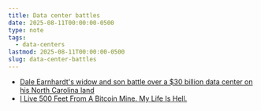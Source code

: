 ```yaml
---
title: Data center battles
date: 2025-08-11T00:00:00-0500
type: note
tags:
  - data-centers
lastmod: 2025-08-11T00:00:00-0500
slug: data-center-battles
---
```


- [Dale Earnhardt's widow and son battle over a $30 billion data center on his North Carolina land](https://www.nbcnews.com/news/us-news/dale-earnhardt-widow-son-battle-data-center-mooresville-north-carolina-rcna223895)
- [I Live 500 Feet From A Bitcoin Mine. My Life Is Hell.]( i-live-500-feet-from-a-bitcoin-mine-my-life-is-hell)